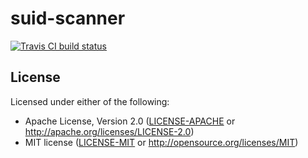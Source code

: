 # suid-scanner

[![Travis CI build status](https://travis-ci.org/PhilboBaggins/suid-scanner.svg?branch=master)](https://travis-ci.org/PhilboBaggins/suid-scanner)

## License

Licensed under either of the following:

* Apache License, Version 2.0 ([LICENSE-APACHE](LICENSE-APACHE) or http://apache.org/licenses/LICENSE-2.0)
* MIT license ([LICENSE-MIT](LICENSE-MIT) or http://opensource.org/licenses/MIT)
